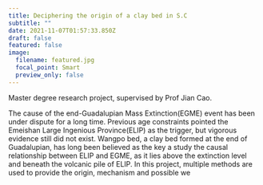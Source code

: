 ```yaml
---
title: Deciphering the origin of a clay bed in S.C
subtitle: ""
date: 2021-11-07T01:57:33.850Z
draft: false
featured: false
image:
  filename: featured.jpg
  focal_point: Smart
  preview_only: false
---
```

Master degree research project, supervised by Prof Jian Cao.

The cause of the end-Guadalupian Mass Extinction(EGME) event has been under dispute for a long time. Previous age constraints pointed the Emeishan Large Ingenious Province(ELIP) as the trigger, but vigorous evidence still did not exist. Wangpo bed, a clay bed formed at the end of Guadalupian, has long been believed as the key a study the causal relationship between ELIP and EGME, as it lies above the extinction level and beneath the volcanic pile of ELIP. In this project, multiple methods are used to provide the origin, mechanism and possible we